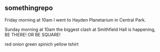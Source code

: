 ## somethingrepo

Friday morning at 10am I went to Hayden Planetarium in Central Park.

Sunday morning at 10am the biggest clash at Smithfield Hall is happening, BE THERE! OR BE SQUARE! 

red onion
green spinich
yellow tshirt

